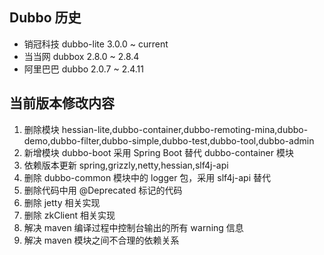 ## Dubbo 历史
* 销冠科技 dubbo-lite 3.0.0 ~ current
* 当当网   dubbox 2.8.0 ~ 2.8.4
* 阿里巴巴 dubbo 2.0.7 ~ 2.4.11

## 当前版本修改内容
1. 删除模块 hessian-lite,dubbo-container,dubbo-remoting-mina,dubbo-demo,dubbo-filter,dubbo-simple,dubbo-test,dubbo-tool,dubbo-admin
2. 新增模块 dubbo-boot 采用 Spring Boot 替代 dubbo-container 模块
3. 依赖版本更新 spring,grizzly,netty,hessian,slf4j-api
4. 删除 dubbo-common 模块中的 logger 包，采用 slf4j-api 替代
5. 删除代码中用 @Deprecated  标记的代码
7. 删除 jetty 相关实现
8. 删除 zkClient 相关实现
9. 解决 maven 编译过程中控制台输出的所有 warning 信息
10. 解决 maven 模块之间不合理的依赖关系
